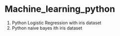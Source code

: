 # Machine_learning_python
1. Python Logistic Regression with iris dataset  
2. Python naive bayes ith iris dataset  
